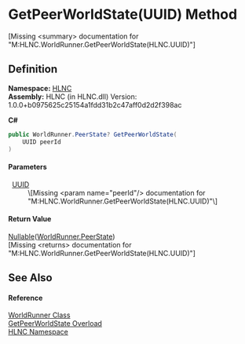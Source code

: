 # GetPeerWorldState(UUID) Method


\[Missing &lt;summary&gt; documentation for "M:HLNC.WorldRunner.GetPeerWorldState(HLNC.UUID)"\]



## Definition
**Namespace:** <a href="N_HLNC">HLNC</a>  
**Assembly:** HLNC (in HLNC.dll) Version: 1.0.0+b0975625c25154a1fdd31b2c47aff0d2d2f398ac

**C#**
``` C#
public WorldRunner.PeerState? GetPeerWorldState(
	UUID peerId
)
```



#### Parameters
<dl><dt>  <a href="T_HLNC_UUID">UUID</a></dt><dd>\[Missing &lt;param name="peerId"/&gt; documentation for "M:HLNC.WorldRunner.GetPeerWorldState(HLNC.UUID)"\]</dd></dl>

#### Return Value
<a href="https://learn.microsoft.com/dotnet/api/system.nullable-1" target="_blank" rel="noopener noreferrer">Nullable</a>(<a href="T_HLNC_WorldRunner_PeerState">WorldRunner.PeerState</a>)  
\[Missing &lt;returns&gt; documentation for "M:HLNC.WorldRunner.GetPeerWorldState(HLNC.UUID)"\]

## See Also


#### Reference
<a href="T_HLNC_WorldRunner">WorldRunner Class</a>  
<a href="Overload_HLNC_WorldRunner_GetPeerWorldState">GetPeerWorldState Overload</a>  
<a href="N_HLNC">HLNC Namespace</a>  
